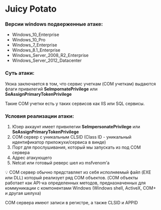 # Juicy Potato

### **Версии windows подверженные атаке:**

- Windows_10_Enterprise
- Windows_10_Pro
- Windows_7_Enterprise
- Windows_8.1_Enterprise
- Windows_Server_2008_R2_Enterprise
- Windows_Server_2012_Datacenter

### **Суть атаки:**

Уязка заключается в том, что сервис учеткам (COM учеткам) выдаются флаги привилегий  **SeImpornatePrivilege** или **SeAssignPrimaryTokenPrivilege**

Такие COM учетки есть у таких сервисов как IIS или SQL сервисы.

### Условия реализации атаки:

1. Юзер аккаунт имеет привилегии **SeImpersonatePrivilege** или **SeAssignPrimaryTokenPrivilege**
2. COM сервер с уникальным CLSID (Class ID - уникальный идентификатор приложухи/сервиса в винде)
3. Порт для прослушивания, который мы запускать из под COM сервера
4. Адрес атакующего
5. Netcat или готовый реверс шел из msfvenom’а

<aside>
💡 COM сервер обычно представляет из себя исполняемый файл (EXE или DLL) который реализует ряд COM объектов. (COM объекты работает как API-ка определенных методов, предназначенных для коммуникации с компонентами Windows (Windows shell, ActiveX, COM+ и другая шелуха)

COM сервера имеют записи в регистре, а также CLSID и APPID

</aside>